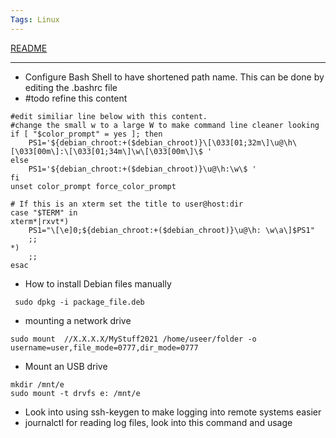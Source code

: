 ```yaml
---
Tags: Linux
---
```


[README](../README.md)

---

- Configure Bash Shell to have shortened path name. This can be done by editing the .bashrc file  
- #todo refine this content
```
#edit similiar line below with this content.
#change the small w to a large W to make command line cleaner looking
if [ "$color_prompt" = yes ]; then
    PS1='${debian_chroot:+($debian_chroot)}\[\033[01;32m\]\u@\h\[\033[00m\]:\[\033[01;34m\]\w\[\033[00m\]\$ '
else
    PS1='${debian_chroot:+($debian_chroot)}\u@\h:\w\$ '
fi
unset color_prompt force_color_prompt

# If this is an xterm set the title to user@host:dir
case "$TERM" in
xterm*|rxvt*)
    PS1="\[\e]0;${debian_chroot:+($debian_chroot)}\u@\h: \w\a\]$PS1"
    ;;
*)
    ;;
esac
```
- How to install Debian files manually
```
 sudo dpkg -i package_file.deb
```
-  mounting a network drive
```
sudo mount  //X.X.X.X/MyStuff2021 /home/useer/folder -o username=user,file_mode=0777,dir_mode=0777

```
- Mount an USB drive
```
mkdir /mnt/e
sudo mount -t drvfs e: /mnt/e
```

- Look into using ssh-keygen to make logging into remote systems easier
- journalctl for reading log files, look into this command and usage 
